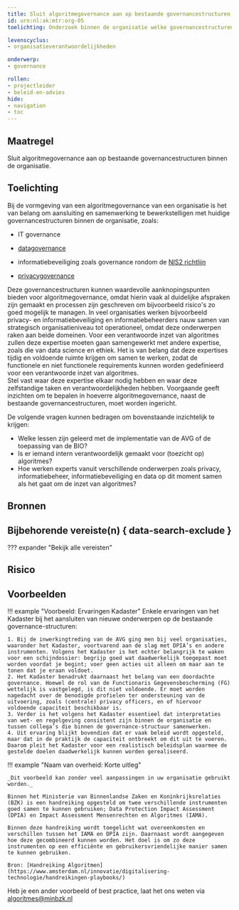 ```yaml
---
title: Sluit algoritmegovernance aan op bestaande governancestructuren binnen de organisatie.
id: urn:nl:ak:mtr:org-05
toelichting: Onderzoek binnen de organisatie welke governancestructuren er al zijn en hoe algoritmegovernance daarop kan aansluiten. Communicatie en samenwerking tussen organisatieonderdelen is doorlopend van groot belang.

levenscyclus:
- organisatieverantwoordelijkheden

onderwerp:
- governance

rollen:
- projectleider
- beleid-en-advies
hide:
- navigation
- toc
---
```


<!-- tags -->

## Maatregel

Sluit algoritmegovernance aan op bestaande governancestructuren binnen de organisatie.

## Toelichting
Bij de vormgeving van een algoritmegovernance van een organisatie is het van belang om aansluiting en samenwerking te bewerkstelligen met huidige governancestructuren binnen de organisatie, zoals:

- IT governance
  
- [datagovernance](../../onderwerpen/data.md#goed-databeheer-datagovernance-en-datamanagement)
  
- informatiebeveiliging zoals governance rondom de [NIS2 richtlijn](https://www.digitaleoverheid.nl/overzicht-van-alle-onderwerpen/nis2-richtlijn/)
  
- [privacygovernance](https://www.cip-overheid.nl/media/eeqkauey/20200814-handleiding-privacy-governance-v3_2.pdf)

Deze governancestructuren kunnen waardevolle aanknopingspunten bieden voor algoritmegovernance, omdat hierin vaak al duidelijke afspraken zijn gemaakt en processen zijn geschreven om bijvoorbeeld risico's zo goed mogelijk te managen.
In veel organisaties werken bijvoorbeeld privacy- en informatiebeveiliging en informatiebeheerders nauw samen van strategisch organisatieniveau tot operationeel, omdat deze onderwerpen raken aan beide domeinen. 
Voor een verantwoorde inzet van algoritmes zullen deze expertise moeten gaan samengewerkt met andere expertise, zoals die van data science en ethiek.
Het is van belang dat deze expertises tijdig en voldoende ruimte krijgen om samen te werken, zodat de functionele en niet functionele requirements kunnen worden gedefinieerd voor een verantwoorde inzet van algoritmes.  
Stel vast waar deze expertise elkaar nodig hebben en waar deze zelfstandige taken en verantwoordelijkheden hebben. 
Voorgaande geeft inzichten om te bepalen in hoeverre algoritmegovernance, naast de bestaande governancestructuren, moet worden ingericht.

De volgende vragen kunnen bedragen om bovenstaande inzichtelijk te krijgen:
- Welke lessen zijn geleerd met de implementatie van de AVG of de toepassing van de BIO?
- Is er iemand intern verantwoordelijk gemaakt voor (toezicht op) algoritmes?
- Hoe werken experts vanuit verschillende onderwerpen zoals privacy, informatiebeheer, informatiebeveiliging en data op dit moment samen als het gaat om de inzet van algoritmes?

## Bronnen

## Bijbehorende vereiste(n) { data-search-exclude }
<!-- Hier volgt een lijst met vereisten op basis van de in de metadata ingevulde vereiste -->

<!-- Let op! onderstaande regel met 'list_vereisten_on_maatregelen_page' niet weghalen! Deze maakt automatisch een lijst van bijbehorende verseisten op basis van de metadata  -->
??? expander "Bekijk alle vereisten"
    <!-- list_vereisten_on_maatregelen_page -->

## Risico 
<!-- vul hier het specifieke risico in dat kan worden gemitigeerd met behulp van deze maatregel -->

## Voorbeelden

!!! example "Voorbeeld: Ervaringen Kadaster" 
	Enkele ervaringen van het Kadaster bij het aansluiten van nieuwe onderwerpen op de bestaande governance-structuren:
 	
	1. Bij de inwerkingtreding van de AVG ging men bij veel organisaties, waaronder het Kadaster, voortvarend aan de slag met DPIA’s en andere instrumenten. Volgens het Kadaster is het echter belangrijk te waken voor een schijndossier: begrijp goed wat daadwerkelijk toegepast moet worden voordat je begint; voer geen acties uit alleen om maar aan te tonen dat je eraan voldoet.
	2. Het Kadaster benadrukt daarnaast het belang van een doordachte governance. Hoewel de rol van de Functionaris Gegevensbescherming (FG) wettelijk is vastgelegd, is dit niet voldoende. Er moet worden nagedacht over de benodigde profielen ter ondersteuning van de uitvoering, zoals (centrale) privacy officers, en of hiervoor voldoende capaciteit beschikbaar is.
	3. Verder is het volgens het Kadaster essentieel dat interpretaties van wet- en regelgeving consistent zijn binnen de organisatie en tussen collega’s die binnen de governance-structuur samenwerken.
	4. Uit ervaring blijkt bovendien dat er vaak beleid wordt opgesteld, maar dat in de praktijk de capaciteit ontbreekt om dit uit te voeren. Daarom pleit het Kadaster voor een realistisch beleidsplan waarmee de gestelde doelen daadwerkelijk kunnen worden gerealiseerd.
       

!!! example "Naam van overheid: Korte uitleg"
	
	_Dit voorbeeld kan zonder veel aanpassingen in uw organisatie gebruikt worden._ 

	Binnen het Ministerie van Binnenlandse Zaken en Koninkrijksrelaties (BZK) is een handreiking opgesteld om twee verschillende instrumenten goed samen te kunnen gebruiken; Data Protection Impact Assessment (DPIA) en Impact Assessment Mensenrechten en Algoritmes (IAMA). 

 	Binnen deze handreiking wordt toegelicht wat overeenkomsten en verschillen tussen het IAMA en DPIA zijn. Daarnaast wordt aangegeven hoe deze gecombineerd kunnen worden. Het doel is om zo deze instrumenten op een efficiënte en gebruikersvriendelijke manier samen te kunnen gebruiken.

	Bron: [Handreiking Algoritmen](https://www.amsterdam.nl/innovatie/digitalisering-technologie/handreikingen-playbooks/)
 
Heb je een ander voorbeeld of best practice, laat het ons weten via [algoritmes@minbzk.nl](mailto:algoritmes@minbzk.nl) 

